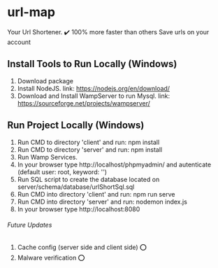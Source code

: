 # url-map 
 Your Url Shortener. :heavy_check_mark:
 100% more faster than others
 Save urls on your account
 
## Install Tools to Run Locally (Windows)
1. Download package
2. Install NodeJS. link: https://nodejs.org/en/download/
3. Download and Install WampServer to run Mysql. link: https://sourceforge.net/projects/wampserver/

## Run Project Locally (Windows)
1. Run CMD to directory 'client' and run: npm install
2. Run CMD to directory 'server' and run: npm install
3. Run Wamp Services.
4. In your browser type http://localhost/phpmyadmin/ and autenticate (default user: root, keyword: '')
5. Run SQL script to create the database located on server/schema/database/urlShortSql.sql
6. Run CMD into directory 'client' and run: npm run serve
7. Run CMD into directory 'server' and run: nodemon index.js
8. In your browser type http://localhost:8080

###### Future Updates
1. Cache config (server side and client side) :o: 
2. Malware verification :o: 
